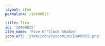 ```yaml
---
layout: item
permalink: /10400025

title: Item
id: '10400025'
item_name: 'Five O''Clock Shadow'
icon_url: 'item/icon/customize/10400021.png'
---
```

